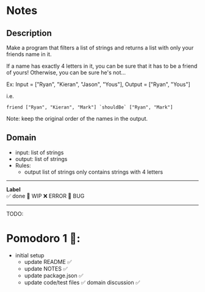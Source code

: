 # Notes

## Description

Make a program that filters a list of strings and returns a list with only your friends name in it.

If a name has exactly 4 letters in it, you can be sure that it has to be a friend of yours! Otherwise, you can be sure he's not...

Ex: Input = ["Ryan", "Kieran", "Jason", "Yous"], Output = ["Ryan", "Yous"]

i.e.

```
friend ["Ryan", "Kieran", "Mark"] `shouldBe` ["Ryan", "Mark"]
```

Note: keep the original order of the names in the output.

## Domain 
- input: list of strings
- output: list of strings
- Rules:
    - output list of strings only contains strings with 4 letters 

---

**Label**  
✅ done 🚧 WIP ❌ ERROR 🐛 BUG 

---

TODO:

# Pomodoro 1 🍅:

- initial setup
    - update README ✅
    - update NOTES ✅
    - update package.json ✅
    - update code/test files ✅
domain discussion ✅